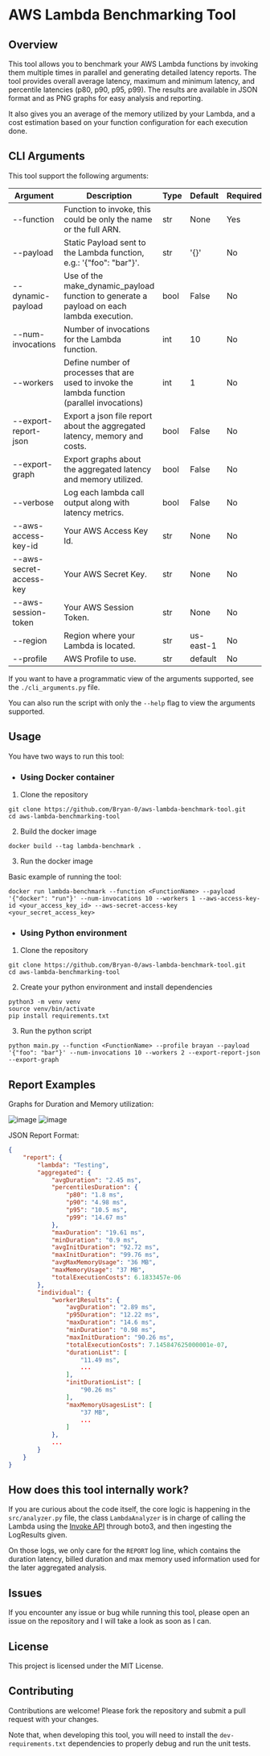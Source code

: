 # AWS Lambda Benchmarking Tool

## Overview

This tool allows you to benchmark your AWS Lambda functions by invoking them multiple times in parallel and generating detailed latency reports. The tool provides overall average latency, maximum and minimum latency, and percentile latencies (p80, p90, p95, p99). The results are available in JSON format and as PNG graphs for easy analysis and reporting.

It also gives you an average of the memory utilized by your Lambda, and a cost estimation based on your function configuration for each execution done.


## CLI Arguments

This tool support the following arguments:

| Argument                | Description                                                                                   | Type | Default   | Required |
|-------------------------|-----------------------------------------------------------------------------------------------|------|-----------|----------|
| --function              | Function to invoke, this could be only the name or the full ARN.                              | str  | None      | Yes      |
| --payload               | Static Payload sent to the Lambda function, e.g.: '{"foo": "bar"}'.                           | str  | '{}'      | No       |
| --dynamic-payload       | Use of the make_dynamic_payload function to generate a payload on each lambda execution.      | bool | False     | No       |
| --num-invocations       | Number of invocations for the Lambda function.                                                | int  | 10        | No       |
| --workers               | Define number of processes that are used to invoke the lambda function (parallel invocations) | int  | 1         | No       |
| --export-report-json    | Export a json file report about the aggregated latency, memory and costs.                     | bool | False     | No       |
| --export-graph          | Export graphs about the aggregated latency and memory utilized.                               | bool | False     | No       |
| --verbose               | Log each lambda call output along with latency metrics.                                       | bool | False     | No       |
| --aws-access-key-id     | Your AWS Access Key Id.                                                                       | str  | None      | No       |
| --aws-secret-access-key | Your AWS Secret Key.                                                                          | str  | None      | No       |
| --aws-session-token     | Your AWS Session Token.                                                                       | str  | None      | No       |
| --region                | Region where your Lambda is located.                                                          | str  | us-east-1 | No       |
| --profile               | AWS Profile to use.                                                                           | str  | default   | No       |


If you want to have a programmatic view of the arguments supported, see the `./cli_arguments.py` file.

You can also run the script with only the `--help` flag to view the arguments supported.


## Usage

You have two ways to run this tool:

- ### Using Docker container

1. Clone the repository

```
git clone https://github.com/Bryan-0/aws-lambda-benchmark-tool.git
cd aws-lambda-benchmarking-tool
```

2. Build the docker image
```
docker build --tag lambda-benchmark .
```

3. Run the docker image

Basic example of running the tool:
```
docker run lambda-benchmark --function <FunctionName> --payload '{"docker": "run"}' --num-invocations 10 --workers 1 --aws-access-key-id <your_access_key_id> --aws-secret-access-key <your_secret_access_key>
```

- ### Using Python environment

1. Clone the repository

```
git clone https://github.com/Bryan-0/aws-lambda-benchmark-tool.git
cd aws-lambda-benchmarking-tool
```

2. Create your python environment and install dependencies

```
python3 -m venv venv
source venv/bin/activate
pip install requirements.txt
```

3. Run the python script

```
python main.py --function <FunctionName> --profile brayan --payload '{"foo": "bar"}' --num-invocations 10 --workers 2 --export-report-json --export-graph
```

## Report Examples

Graphs for Duration and Memory utilization:

![image](https://github.com/user-attachments/assets/2305b66a-0157-4ab4-a884-59accf9de5e1)
![image](https://github.com/user-attachments/assets/66dc1df1-940b-461c-bf78-9dc9adff841c)

JSON Report Format:
```json
{
    "report": {
        "lambda": "Testing",
        "aggregated": {
            "avgDuration": "2.45 ms",
            "percentilesDuration": {
                "p80": "1.8 ms",
                "p90": "4.98 ms",
                "p95": "10.5 ms",
                "p99": "14.67 ms"
            },
            "maxDuration": "19.61 ms",
            "minDuration": "0.9 ms",
            "avgInitDuration": "92.72 ms",
            "maxInitDuration": "99.76 ms",
            "avgMaxMemoryUsage": "36 MB",
            "maxMemoryUsage": "37 MB",
            "totalExecutionCosts": 6.1833457e-06
        },
        "individual": {
            "worker1Results": {
                "avgDuration": "2.89 ms",
                "p95Duration": "12.22 ms",
                "maxDuration": "14.6 ms",
                "minDuration": "0.98 ms",
                "maxInitDuration": "90.26 ms",
                "totalExecutionCosts": 7.145847625000001e-07,
                "durationList": [
                    "11.49 ms",
                    ...
                ],
                "initDurationList": [
                    "90.26 ms"
                ],
                "maxMemoryUsagesList": [
                    "37 MB",
                    ...
                ]
            },
            ...
        }
    }
}
```

## How does this tool internally work?

If you are curious about the code itself, the core logic is happening in the `src/analyzer.py` file, the class `LambdaAnalyzer` is in charge of calling the Lambda using the [Invoke API](https://docs.aws.amazon.com/lambda/latest/api/API_Invoke.html) through boto3, and then ingesting the LogResults given.

On those logs, we only care for the `REPORT` log line, which contains the duration latency, billed duration and max memory used information used for the later aggregated analysis.

## Issues

If you encounter any issue or bug while running this tool, please open an issue on the repository and I will take a look as soon as I can.

## License

This project is licensed under the MIT License.

## Contributing

Contributions are welcome! Please fork the repository and submit a pull request with your changes.

Note that, when developing this tool, you will need to install the `dev-requirements.txt` dependencies to properly debug and run the unit tests.
